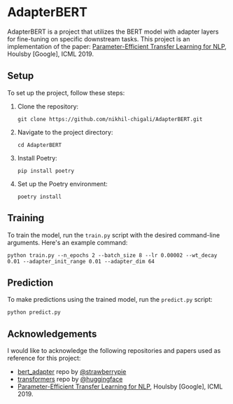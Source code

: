 # AdapterBERT

AdapterBERT is a project that utilizes the BERT model with adapter layers for fine-tuning on specific downstream tasks. This project is an implementation of the paper: [Parameter-Efficient Transfer Learning for NLP](https://arxiv.org/abs/1902.00751), Houlsby [Google], ICML 2019.

## Setup

To set up the project, follow these steps:

1. Clone the repository:

    ```shell
    git clone https://github.com/nikhil-chigali/AdapterBERT.git
    ```

2. Navigate to the project directory:

    ```shell
    cd AdapterBERT
    ```

3. Install Poetry:

    ```shell
    pip install poetry
    ```

4. Set up the Poetry environment:

    ```shell
    poetry install
    ```

## Training

To train the model, run the `train.py` script with the desired command-line arguments. Here's an example command:

```shell
python train.py --n_epochs 2 --batch_size 8 --lr 0.00002 --wt_decay 0.01 --adapter_init_range 0.01 --adapter_dim 64
```

## Prediction

To make predictions using the trained model, run the `predict.py` script:

```shell
python predict.py
```

## Acknowledgements

I would like to acknowledge the following repositories and papers used as reference for this project:

- [bert_adapter](https://github.com/strawberrypie/bert_adapter.git) repo by [@strawberrypie](https://github.com/strawberrypie)
- [transformers](https://github.com/huggingface/transformers.git) repo by [@huggingface](https://github.com/huggingface)
- [Parameter-Efficient Transfer Learning for NLP](https://arxiv.org/abs/1902.00751), Houlsby [Google], ICML 2019.
